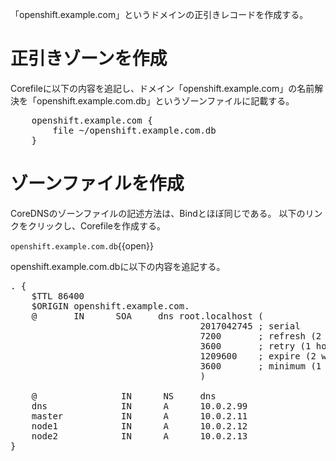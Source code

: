 「openshift.example.com」というドメインの正引きレコードを作成する。

# 正引きゾーンを作成
Corefileに以下の内容を追記し、ドメイン「openshift.example.com」の名前解決を「openshift.example.com.db」というゾーンファイルに記載する。

<pre class="file" data-filename="Corefile" data-target="append">
    openshift.example.com {
        file ~/openshift.example.com.db
    }
</pre>

# ゾーンファイルを作成
CoreDNSのゾーンファイルの記述方法は、Bindとほぼ同じである。
以下のリンクをクリックし、Corefileを作成する。

`openshift.example.com.db`{{open}}

openshift.example.com.dbに以下の内容を追記する。

<pre class="file" data-filename="openshift.example.com.db" data-target="append">. {
    $TTL 86400
    $ORIGIN openshift.example.com.
    @       IN      SOA     dns root.localhost (
                                    2017042745 ; serial
                                    7200       ; refresh (2 hours)
                                    3600       ; retry (1 hour)
                                    1209600    ; expire (2 weeks)
                                    3600       ; minimum (1 hour)
                                    )
                                    
    @                IN      NS     dns
    dns              IN      A      10.0.2.99
    master           IN      A      10.0.2.11
    node1            IN      A      10.0.2.12
    node2            IN      A      10.0.2.13
}
</pre>
